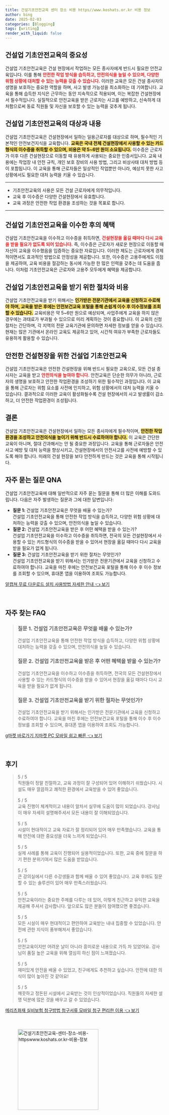 ```yaml
---
title: 건설기초안전교육 센터 장소 비용 https//www.koshats.or.kr 비용 정보
author: bing
date: 2025-02-03
categories: [Blogging]
tags: [writing]
render_with_liquid: false
---
```



<h2 id='건설업-기초안전교육-중요성'>건설업 기초안전교육의 중요성</h2>

<p>건설업 기초안전교육은 건설 현장에서 작업하는 모든 종사자에게 반드시 필요한 안전교육입니다. 이를 통해 <b><span style="color: #ee2323;">안전한 작업 방식을 습득하고, 안전의식을 높일 수 있으며, 다양한 위험 상황에 대처할 수 있는 능력을 갖출 수 있습니다.</span></b> 이러한 교육은 모든 건설 종사자의 생명을 보호하는 중요한 역할을 하며, 사고 발생 가능성을 최소화하는 데 기여합니다. 교육을 통해 습득한 지식은 근무하는 동안 지속적으로 적용되며, 이는 복잡한 건설현장에서 필수적입니다. 실질적으로 안전교육을 받은 근로자는 사고를 예방하고, 신속하게 대처함으로써 동료 직원들 및 자신을 보호할 수 있는 능력을 갖추게 됩니다.</p>

<h2 id='건설업-기초안전교육-대상과-내용'>건설업 기초안전교육의 대상과 내용</h2>

<p>건설업 기초안전교육은 건설현장에서 일하는 일용근로자를 대상으로 하며, 필수적인 기본적인 안전보건지식을 교육합니다. <b><span style="background-color: #ffe066;">교육은 국내 전체 건설현장에서 사용할 수 있는 카드형식의 이수증을 취득할 수 있으며, 비용은 약 5~6만 원이 소요됩니다.</span></b> 이수증은 근로자가 이후 다른 건설현장으로 이동할 때 유용하게 사용되는 중요한 인증서입니다. 교육 내용에는 작업장 내 안전 규칙, 개인 보호 장비의 사용 방법, 그리고 비상사태 대처 방법 등이 포함됩니다. 이 교육을 통해 근로자들은 일상적인 작업뿐만 아니라, 예상치 못한 사고 상황에서도 필요한 대처 능력을 키울 수 있습니다.</p>

<hr />

<ul>
    <li>기초안전교육의 사용은 모든 건설 근로자에게 의무적입니다.</li>
    <li>교육 후 이수증은 다양한 건설현장에서 유효합니다.</li>
    <li>교육 과정은 안전한 작업 환경을 조성하는 것을 목표로 합니다.</li>
</ul>

<hr />

<h2 id='기초안전교육-이수후-혜택'>건설업 기초안전교육을 이수한 후의 혜택</h2>

<p>건설업 기초안전교육을 이수하고 이수증을 취득하면, <b><span style="color: #ee2323;">건설현장을 옮길 때마다 다시 교육을 받을 필요가 없도록 되어 있습니다.</span></b> 즉, 이수증은 근로자가 새로운 현장으로 이동할 때 자신이 교육을 이수했음을 입증하는 중요한 자료입니다. 이러한 제도는 근로자에게 경제적이면서도 효과적인 방법으로 안정성을 제공합니다. 또한, 이수증은 고용주에게도 이점을 제공하여, 교육 비용을 절감하는 동시에 가능한 한 많은 인력을 갖추는 데 도움을 줍니다. 이처럼 기초안전교육은 근로자와 고용주 모두에게 혜택을 제공합니다.</p>

<h2 id='기초안전교육-신청-절차와-비용'>건설업 기초안전교육을 받기 위한 절차와 비용</h2>

<p>건설업 기초안전교육을 받기 위해서는 <b><span style="background-color: #ffe066;">인가받은 전문기관에서 교육을 신청하고 수료해야 하며, 교육을 받은 후에는 안전보건교육 포털을 통해 손쉽게 이수 후 이수정보를 조회할 수 있습니다.</span></b> 교육비용은 약 5~6만 원으로 예상되며, 사업주에게 교육을 하지 않은 경우에는 과태료가 부과될 수 있으므로 미리 계획하는 것이 중요합니다. 이 교육의 신청 절차는 간단하며, 각 지역의 전문 교육기관에 문의하면 자세한 정보를 얻을 수 있습니다. 현재는 많은 기관에서 온라인 교육도 제공하고 있어, 시간적 여유가 부족한 근로자들도 유용하게 활용할 수 있습니다.</p>

<h2 id='안전한-건설현장을-위한-기초안전교육'>안전한 건설현장을 위한 건설업 기초안전교육</h2>

<p>건설업 기초안전교육은 안전한 건설현장을 위해 반드시 필요한 교육으로, 모든 건설 종사자는 교육을 받고 <b><span style="color: #ee2323;">안전의식을 높여야 합니다.</span></b> 안전교육은 단순한 의무가 아니라, 근로자의 생명을 보호하고 안전한 작업환경을 조성하기 위한 필수적인 과정입니다. 이 교육을 통해 근로자는 위험 요소를 사전에 인지하고, 위험 상황에서의 대처 능력을 키울 수 있습니다. 결과적으로 이러한 교육이 활성화될수록 건설 현장에서의 사고 발생률이 감소하고, 더 안전한 작업환경이 조성됩니다.</p>

<h2 id='건설업-기초안전교육-결론'>결론</h2>

<p>건설업 기초안전교육은 건설현장에서 일하는 모든 종사자에게 필수적이며, <b><span style="background-color: #ffe066;">안전한 작업환경을 조성하고 안전의식을 높이기 위해 반드시 수료하여야 합니다.</span></b> 이 교육은 간단한 교육이 아니며, 절대 간과해서는 안 될 중요한 과정입니다. 교육을 통해 근로자들은 안전사고 예방 및 대처 능력을 향상시키고, 건설현장에서의 안전사고를 사전에 예방할 수 있도록 해야 합니다. 미래의 건설 현장을 보다 안전하게 만드는 것은 교육을 통해 시작됩니다.</p>

<h2 id='자주-묻는-질문-QNA'>자주 묻는 질문 QNA</h2>

<p>건설업 기초안전교육에 대해 일반적으로 자주 묻는 질문을 통해 더 많은 이해를 도와드립니다. 다음은 자주 발생하는 질문과 그에 대한 답변입니다:</p>

<ul>
    <li><b>질문 1:</b> 건설업 기초안전교육은 무엇을 배울 수 있는가?<br>건설업 기초안전교육을 통해 안전한 작업 방식을 습득하고, 다양한 위험 상황에 대처하는 능력을 갖출 수 있으며, 안전의식을 높일 수 있습니다.</li>
    <li><b>질문 2:</b> 건설업 기초안전교육을 받은 후 어떤 혜택을 받을 수 있는가?<br>건설업 기초안전교육을 이수하고 이수증을 취득하면, 전국의 모든 건설현장에서 사용할 수 있는 카드형식의 이수증을 받을 수 있어서 현장을 옮길 때마다 다시 교육을 받을 필요가 없게 됩니다.</li>
    <li><b>질문 3:</b> 건설업 기초안전교육을 받기 위한 절차는 무엇인가?<br>건설업 기초안전교육을 받기 위해서는 인가받은 전문기관에서 교육을 신청하고 수료하여야 합니다. 교육을 마친 후에는 안전보건교육 포털을 통해 이수 후 이수 정보를 조회할 수 있으며, 휴대폰 앱을 이용하여 조회도 가능합니다.</li>
</ul>


<p><a class="click-button" title="알캡쳐 무료 다운로드 설치 사용방법 자세한 안내" href="https://purplelist.github.io/posts/%EC%95%8C%EC%BA%A1%EC%B3%90-%EB%AC%B4%EB%A3%8C-%EB%8B%A4%EC%9A%B4%EB%A1%9C%EB%93%9C-%EC%84%A4%EC%B9%98-%EC%82%AC%EC%9A%A9%EB%B0%A9%EB%B2%95-%EC%9E%90%EC%84%B8%ED%95%9C-%EC%95%88%EB%82%B4/" rel="dofollow">알캡쳐 무료 다운로드 설치 사용방법 자세한 안내 👈 보기</a></p><br>
<h2 id='자주_찾는_FAQ'>자주 찾는 FAQ</h2>
<div itemscope="" itemtype="https://schema.org/FAQPage"> 
<blockquote> 
<div itemscope="" itemprop="mainEntity" itemtype="https://schema.org/Question"> 
<h3 itemprop="name">질문 1. 건설업 기초안전교육은 무엇을 배울 수 있는가?</h3> 
<div itemscope="" itemprop="acceptedAnswer" itemtype="https://schema.org/Answer"> 
<span itemprop="text"> 
<p>건설업 기초안전교육을 통해 안전한 작업 방식을 습득하고, 다양한 위험 상황에 대처하는 능력을 갖출 수 있으며, 안전의식을 높일 수 있습니다.</p> 
</span> 
</div> 
</div> 

<div itemscope="" itemprop="mainEntity" itemtype="https://schema.org/Question"> 
<h3 itemprop="name">질문 2. 건설업 기초안전교육을 받은 후 어떤 혜택을 받을 수 있는가?</h3> 
<div itemscope="" itemprop="acceptedAnswer" itemtype="https://schema.org/Answer"> 
<span itemprop="text"> 
<p>건설업 기초안전교육을 이수하고 이수증을 취득하면, 전국의 모든 건설현장에서 사용할 수 있는 카드형식의 이수증을 받을 수 있어서 현장을 옮길 때마다 다시 교육을 받을 필요가 없게 됩니다.</p> 
</span> 
</div> 
</div> 

<div itemscope="" itemprop="mainEntity" itemtype="https://schema.org/Question"> 
<h3 itemprop="name">질문 3. 건설업 기초안전교육을 받기 위한 절차는 무엇인가?</h3> 
<div itemscope="" itemprop="acceptedAnswer" itemtype="https://schema.org/Answer"> 
<span itemprop="text"> 
<p>건설업 기초안전교육을 받기 위해서는 인가받은 전문기관에서 교육을 신청하고 수료하여야 합니다. 교육을 마친 후에는 안전보건교육 포털을 통해 이수 후 이수 정보를 조회할 수 있으며, 휴대폰 앱을 이용하여 조회도 가능합니다.</p> 
</span> 
</div> 
</div> 
</blockquote> 
</div>
<p><a class="click-button" title="g마켓 바로가기 지마켓 PC 모바일 쉽고 빠른" href="https://purplelist.github.io/posts/g%EB%A7%88%EC%BC%93-%EB%B0%94%EB%A1%9C%EA%B0%80%EA%B8%B0-%EC%A7%80%EB%A7%88%EC%BC%93-PC-%EB%AA%A8%EB%B0%94%EC%9D%BC-%EC%89%BD%EA%B3%A0-%EB%B9%A0%EB%A5%B8/" rel="dofollow">g마켓 바로가기 지마켓 PC 모바일 쉽고 빠른 👈 보기</a></p><br>
<h2 id='후기'>후기</h2>
<div itemscope itemtype="https://schema.org/Product">
  <blockquote>
  <div itemprop="review" itemscope itemtype="https://schema.org/Review">
      <div itemprop="reviewRating" itemscope itemtype="https://schema.org/Rating"> <span itemprop="ratingValue">5</span> / <span itemprop="bestRating">5</span> </div>
      <span itemprop="reviewBody">직원들이 정말 친절하고, 교육 과정이 잘 구성되어 있어 이해하기 쉬웠습니다. 시설도 매우 깔끔하고 쾌적한 환경에서 교육받을 수 있어 좋았습니다.</span>
  </div>
  <br>
  <div itemprop="review" itemscope itemtype="https://schema.org/Review">
      <div itemprop="reviewRating" itemscope itemtype="https://schema.org/Rating"> <span itemprop="ratingValue">5</span> / <span itemprop="bestRating">5</span> </div>
      <span itemprop="reviewBody">교육 진행이 체계적이고 내용이 알차서 실무에 도움이 많이 되었습니다. 강사님이 매우 자세히 설명해주셔서 모든 내용이 잘 이해되었습니다.</span>
  </div>
  <br>
  <div itemprop="review" itemscope itemtype="https://schema.org/Review">
      <div itemprop="reviewRating" itemscope itemtype="https://schema.org/Rating"> <span itemprop="ratingValue">5</span> / <span itemprop="bestRating">5</span> </div>
      <span itemprop="reviewBody">시설이 현대적이고 교육 자료가 잘 정리되어 있어 매우 만족했습니다. 교육을 통해 안전에 대한 중요성을 더욱 느끼게 되었습니다.</span>
  </div>
  <br>
  <div itemprop="review" itemscope itemtype="https://schema.org/Review">
      <div itemprop="reviewRating" itemscope itemtype="https://schema.org/Rating"> <span itemprop="ratingValue">5</span> / <span itemprop="bestRating">5</span> </div>
      <span itemprop="reviewBody">실제 사례를 통해 교육이 진행되어 실용적이었습니다. 또한, 교육 중에 질문을 하기 편한 분위기여서 많은 도움을 받았습니다.</span>
  </div>
  <br>
  <div itemprop="review" itemscope itemtype="https://schema.org/Review">
      <div itemprop="reviewRating" itemscope itemtype="https://schema.org/Rating"> <span itemprop="ratingValue">5</span> / <span itemprop="bestRating">5</span> </div>
      <span itemprop="reviewBody">큰 강의실에서 다른 수강생들과 함께 배울 수 있어 좋았습니다. 교육 후에도 질문할 수 있는 솔루션이 있어 매우 만족스러웠습니다.</span>
  </div>
  <br>
  <div itemprop="review" itemscope itemtype="https://schema.org/Review">
      <div itemprop="reviewRating" itemscope itemtype="https://schema.org/Rating"> <span itemprop="ratingValue">5</span> / <span itemprop="bestRating">5</span> </div>
      <span itemprop="reviewBody">안전교육이라는 중요한 주제를 다루는 데 있어, 이렇게 친근하고 유익한 교육을 제공해 주셔서 감사합니다. 앞으로도 많은 분들이 참여했으면 좋겠습니다.</span>
  </div>
  <br>
  <div itemprop="review" itemscope itemtype="https://schema.org/Review">
      <div itemprop="reviewRating" itemscope itemtype="https://schema.org/Rating"> <span itemprop="ratingValue">5</span> / <span itemprop="bestRating">5</span> </div>
      <span itemprop="reviewBody">모든 시설이 매우 현대적이고 편안하여 교육받는 내내 집중할 수 있었습니다. 안전에 관한 지식이 풍부해져서 좋았습니다.</span>
  </div>
  <br>
  <div itemprop="review" itemscope itemtype="https://schema.org/Review">
      <div itemprop="reviewRating" itemscope itemtype="https://schema.org/Rating"> <span itemprop="ratingValue">5</span> / <span itemprop="bestRating">5</span> </div>
      <span itemprop="reviewBody">안전교육이지만 어려운 날이 아니라 흥미로운 내용으로 가득 차 있었어요. 강사님이 품질 높은 교육을 위해 열심히 하신 점이 느껴졌습니다.</span>
  </div>
  <br>
  <div itemprop="review" itemscope itemtype="https://schema.org/Review">
      <div itemprop="reviewRating" itemscope itemtype="https://schema.org/Rating"> <span itemprop="ratingValue">5</span> / <span itemprop="bestRating">5</span> </div>
      <span itemprop="reviewBody">재미있게 안전을 배울 수 있었고, 친구에게도 추천하고 싶습니다. 안전에 대한 의식이 많이 높아진 것 같아요!</span>
  </div>
  <br>
  <div itemprop="review" itemscope itemtype="https://schema.org/Review">
      <div itemprop="reviewRating" itemscope itemtype="https://schema.org/Rating"> <span itemprop="ratingValue">5</span> / <span itemprop="bestRating">5</span> </div>
      <span itemprop="reviewBody">깨끗하고 정돈된 시설에서 교육받는 것이 인상적이었습니다. 직원들의 자세한 설명 덕분에 많은 것을 배우고 갈 수 있었습니다.</span>
  </div>
  </blockquote>
</div>
<p><a class="click-button" title="메리츠화재 실비보험 청구방법 청구서류 모바일 청구 편리한 이용" href="https://purplelist.github.io/posts/%EB%A9%94%EB%A6%AC%EC%B8%A0%ED%99%94%EC%9E%AC-%EC%8B%A4%EB%B9%84%EB%B3%B4%ED%97%98-%EC%B2%AD%EA%B5%AC%EB%B0%A9%EB%B2%95-%EC%B2%AD%EA%B5%AC%EC%84%9C%EB%A5%98-%EB%AA%A8%EB%B0%94%EC%9D%BC-%EC%B2%AD%EA%B5%AC-%ED%8E%B8%EB%A6%AC%ED%95%9C-%EC%9D%B4%EC%9A%A9/" rel="dofollow">메리츠화재 실비보험 청구방법 청구서류 모바일 청구 편리한 이용 👈 보기</a></p><br>
<figure class="image"><img src="https://purplelist.github.io/assets/img/thumbnail/건설기초안전교육-센터-장소-비용-httpswww.koshats.or.kr-비용-정보.webp" alt="건설기초안전교육-센터-장소-비용-httpswww.koshats.or.kr-비용-정보" width="256" height="256"></figure>